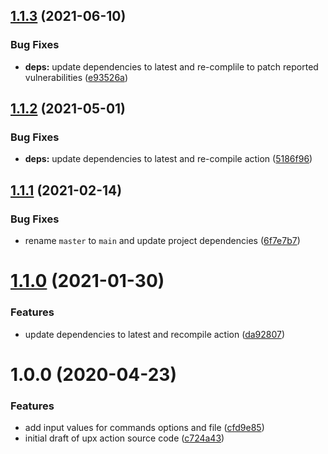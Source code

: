 ## [1.1.3](https://github.com/clowdhaus/compress/compare/v1.1.2...v1.1.3) (2021-06-10)


### Bug Fixes

* **deps:** update dependencies to latest and re-complile to patch reported vulnerabilities ([e93526a](https://github.com/clowdhaus/compress/commit/e93526a0104d825840fb596483af9c1baaa0f393))

## [1.1.2](https://github.com/clowdhaus/compress/compare/v1.1.1...v1.1.2) (2021-05-01)


### Bug Fixes

* **deps:** update dependencies to latest and re-compile action ([5186f96](https://github.com/clowdhaus/compress/commit/5186f967ddbcd889b991399a20ff476d6981bbc5))

## [1.1.1](https://github.com/clowdhaus/compress/compare/v1.1.0...v1.1.1) (2021-02-14)


### Bug Fixes

* rename `master` to `main` and update project dependencies ([6f7e7b7](https://github.com/clowdhaus/compress/commit/6f7e7b7b36a0f15fce3e515e7125fb63179c9e7d))

# [1.1.0](https://github.com/clowdhaus/compress/compare/v1.0.0...v1.1.0) (2021-01-30)


### Features

* update dependencies to latest and recompile action ([da92807](https://github.com/clowdhaus/compress/commit/da92807e4dafba14845414465816d901af3f8293))

# 1.0.0 (2020-04-23)


### Features

* add input values for commands options and file ([cfd9e85](https://github.com/clowdhaus/compress/commit/cfd9e8528706999d46ddc0ba22614d79a094fbed))
* initial draft of upx action source code ([c724a43](https://github.com/clowdhaus/compress/commit/c724a4358064bdc95fa52ee6cc57161bfce29ea2))
